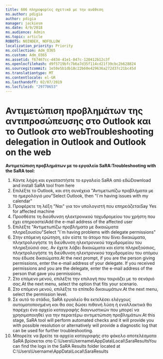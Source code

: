 ```yaml
---
title: 606 πληροφορίες σχετικά με την ανάθεση
ms.author: pdigia
author: pdigia
manager: jackiesm
ms.date: 4/9/2018
ms.audience: Admin
ms.topic: article
ROBOTS: NOINDEX, NOFOLLOW
localization_priority: Priority
ms.collection: Adm_O365
ms.custom: Adm_O365
ms.assetid: f67467cc-d434-41e1-847c-120412b12c3f
ms.openlocfilehash: d9f5719bfc7b6a7d35f114cd21f39cbc2b628824
ms.sourcegitcommit: 1e50e5b1db18c22b60e429636a272d37c21bc45d
ms.translationtype: MT
ms.contentlocale: el-GR
ms.lasthandoff: 02/07/2019
ms.locfileid: "29770653"
---
```

# <a name="troubleshooting-delegation-in-outlook-and-outlook-on-the-web"></a><span data-ttu-id="11364-102">Αντιμετώπιση προβλημάτων της αντιπροσώπευσης στο Outlook και το Outlook στο web</span><span class="sxs-lookup"><span data-stu-id="11364-102">Troubleshooting delegation in Outlook and Outlook on the web</span></span>

<span data-ttu-id="11364-103">**Αντιμετώπιση προβλημάτων με το εργαλείο SaRA:**</span><span class="sxs-lookup"><span data-stu-id="11364-103">**Troubleshooting with the SaRA tool:**</span></span>

1. <span data-ttu-id="11364-104">Κάντε λήψη και εγκαταστήστε το εργαλείο SaRA από εδώ</span><span class="sxs-lookup"><span data-stu-id="11364-104">Download and install SaRA tool from here</span></span>
1. <span data-ttu-id="11364-105">Επιλέξτε το Outlook, και στη συνέχεια "Αντιμετωπίζω προβλήματα με το ημερολόγιό μου"</span><span class="sxs-lookup"><span data-stu-id="11364-105">Select Outlook, then "I\`m having issues with my calendar"</span></span>
1. <span data-ttu-id="11364-106">Προφέρετε τη λέξη "Ναι" για τον υπολογιστή που επηρεάζεται</span><span class="sxs-lookup"><span data-stu-id="11364-106">Say Yes for affected machine</span></span>
1. <span data-ttu-id="11364-107">Προσθέστε τη διεύθυνση ηλεκτρονικού ταχυδρομείου του χρήστη που έχει επηρεαστεί</span><span class="sxs-lookup"><span data-stu-id="11364-107">Add the e-mail address of the affected user</span></span>
1. <span data-ttu-id="11364-108">Επιλέξτε "Αντιμετωπίζω προβλήματα με δικαιώματα πληρεξουσίου"</span><span class="sxs-lookup"><span data-stu-id="11364-108">Select "I\`m having problems with delegate permissions"</span></span>
1. <span data-ttu-id="11364-p101">Στην επόμενη ερώτηση, εάν είστε το άτομο που δίνει δικαιώματα, πληκτρολογήστε τη διεύθυνση ηλεκτρονικού ταχυδρομείου του πληρεξούσιό σας. Αν έχετε λάβει δικαιώματα και είστε πληρεξούσιος, πληκτρολογήστε τη διεύθυνση ηλεκτρονικού ταχυδρομείου του ατόμου που έδωσε δικαιώματα.</span><span class="sxs-lookup"><span data-stu-id="11364-p101">At the next prompt, if you are the person giving permissions, enter the e-mail address of your delegate. If you received permissions and you are the delegate, enter the e-mail address of the person that gave you permissions.</span></span>
1. <span data-ttu-id="11364-111">Στο επόμενο μενού, επιλέξτε την επιλογή που ταιριάζει με το σενάριό σας.</span><span class="sxs-lookup"><span data-stu-id="11364-111">At the next menu, select the option that fits your scenario.</span></span> 
1. <span data-ttu-id="11364-112">Στο επόμενο μενού, επιλέξτε το επίπεδο δικαιωμάτων.</span><span class="sxs-lookup"><span data-stu-id="11364-112">At the next menu, select the permission level.</span></span>
1. <span data-ttu-id="11364-113">Σε αυτό το στάδιο, SaRA εργαλείο θα εκτελέσει ελέγχους αυτοματοποιημένη και θα σας δώσει πιθανή λύση ή εναλλακτικά θα παρέχει ένα αρχείο καταγραφής διαγνωστικών που μπορεί να χρησιμοποιηθεί για την περαιτέρω αντιμετώπιση προβλημάτων.</span><span class="sxs-lookup"><span data-stu-id="11364-113">At this stage, SaRA tool will perform automated checks and it will provide you with possible resolution or alternatively will provide a diagnostic log that can be used for further troubleshooting.</span></span>
1. <span data-ttu-id="11364-114">Μπορείτε να βρείτε τα αρχεία καταγραφής στο φάκελο αποτελέσματα SaRA βρίσκεται στο C:\Users\Username\AppData\Local\SaraResults</span><span class="sxs-lookup"><span data-stu-id="11364-114">You can find the logs in the SaRA Results folder located at C:\Users\Username\AppData\Local\SaraResults</span></span>